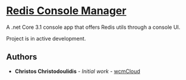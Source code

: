 # [Redis Console Manager](http://redisconsole.com "Redis Console Manager Home")

A .net Core 3.1 console app that offers Redis utils through a console UI.

Project is in active development.

## Authors

* **Christos Christodoulidis** - *Initial work* - [wcmCloud](https://github.com/wcmCloud)
